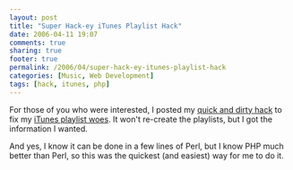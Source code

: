 ```yaml
---
layout: post
title: "Super Hack-ey iTunes Playlist Hack"
date: 2006-04-11 19:07
comments: true
sharing: true
footer: true
permalink: /2006/04/super-hack-ey-itunes-playlist-hack
categories: [Music, Web Development]
tags: [hack, itunes, php]
---
```

For those of you who were interested, I posted my <a href="http://www.brockli.com/projects/itunes-pl-hack/">quick and dirty hack</a> to fix my <a href="http://www.brockli.com/archives/2006/04/aw_crap_2.php">iTunes playlist woes</a>.  It won't re-create the playlists, but I got the information I wanted.

And yes, I know it can be done in a few lines of Perl, but I know PHP much better than Perl, so this was the quickest (and easiest) way for me to do it.
